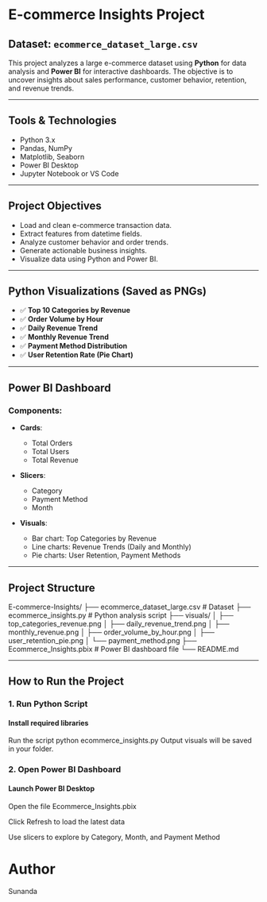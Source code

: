 # E-commerce Insights Project

## Dataset: `ecommerce_dataset_large.csv`

This project analyzes a large e-commerce dataset using **Python** for data analysis and **Power BI** for interactive dashboards. The objective is to uncover insights about sales performance, customer behavior, retention, and revenue trends.

---

## Tools & Technologies

- Python 3.x
- Pandas, NumPy
- Matplotlib, Seaborn
- Power BI Desktop
- Jupyter Notebook or VS Code

---

## Project Objectives

- Load and clean e-commerce transaction data.
- Extract features from datetime fields.
- Analyze customer behavior and order trends.
- Generate actionable business insights.
- Visualize data using Python and Power BI.

---

## Python Visualizations (Saved as PNGs)

- ✅ **Top 10 Categories by Revenue**
- ✅ **Order Volume by Hour**
- ✅ **Daily Revenue Trend**
- ✅ **Monthly Revenue Trend**
- ✅ **Payment Method Distribution**
- ✅ **User Retention Rate (Pie Chart)**

---

## Power BI Dashboard

### Components:
- **Cards**:
  - Total Orders
  - Total Users
  - Total Revenue

- **Slicers**:
  - Category
  - Payment Method
  - Month

- **Visuals**:
  - Bar chart: Top Categories by Revenue
  - Line charts: Revenue Trends (Daily and Monthly)
  - Pie charts: User Retention, Payment Methods

---

## Project Structure

E-commerce-Insights/
├── ecommerce_dataset_large.csv         # Dataset
├── ecommerce_insights.py               # Python analysis script
├── visuals/
│   ├── top_categories_revenue.png
│   ├── daily_revenue_trend.png
│   ├── monthly_revenue.png
│   ├── order_volume_by_hour.png
│   ├── user_retention_pie.png
│   └── payment_method.png
├── Ecommerce_Insights.pbix             # Power BI dashboard file
└── README.md

---
## How to Run the Project

### 1. Run Python Script

#### Install required libraries

Run the script
python ecommerce_insights.py
Output visuals will be saved in your folder.

### 2. Open Power BI Dashboard

#### Launch Power BI Desktop

Open the file Ecommerce_Insights.pbix

Click Refresh to load the latest data

Use slicers to explore by Category, Month, and Payment Method

# Author
Sunanda
